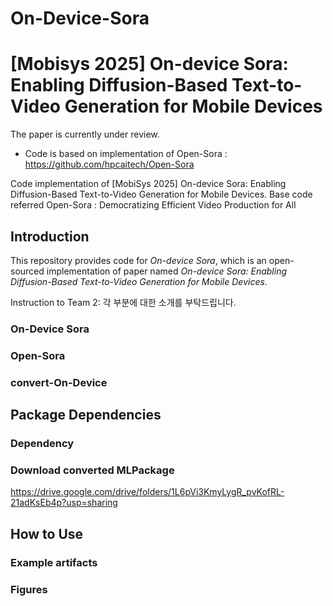 # On-Device-Sora
# [Mobisys 2025] On-device Sora: Enabling Diffusion-Based Text-to-Video Generation for Mobile Devices

The paper is currently under review.
* Code is based on implementation of Open-Sora : https://github.com/hpcaitech/Open-Sora

Code implementation of  [MobiSys 2025] On-device Sora: Enabling Diffusion-Based Text-to-Video Generation for Mobile Devices.
Base code referred Open-Sora : Democratizing Efficient Video Production for All

## Introduction

This repository provides code for *On-device Sora*, which is an open-sourced implementation of paper named *On-device Sora: Enabling Diffusion-Based Text-to-Video Generation for Mobile Devices*. 

Instruction to Team 2: 각 부분에 대한 소개를 부탁드립니다. 

### On-Device Sora

### Open-Sora

### convert-On-Device

## Package Dependencies

### Dependency 




### Download converted MLPackage
https://drive.google.com/drive/folders/1L6pVi3KmyLygR_pvKofRL-21adKsEb4p?usp=sharing


## How to Use


### Example artifacts

### Figures



